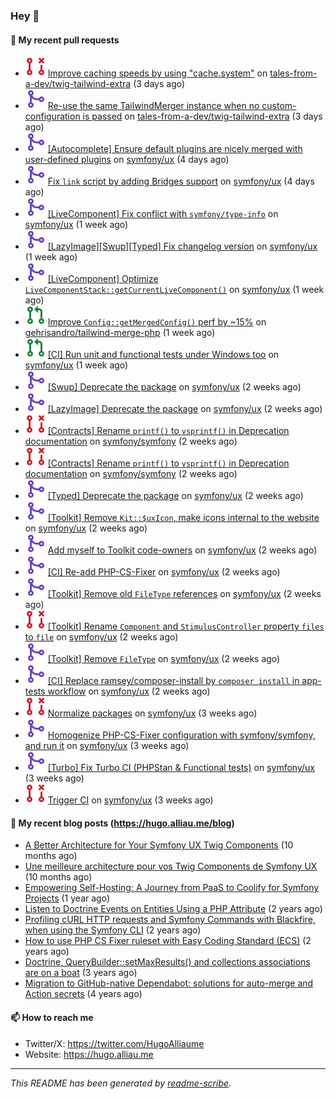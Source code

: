 ### Hey 👋

#### 👷 My recent pull requests

- ![](./assets/pr-closed.svg) [Improve caching speeds by using &#34;cache.system&#34;](https://github.com/tales-from-a-dev/twig-tailwind-extra/pull/18) on [tales-from-a-dev/twig-tailwind-extra](https://github.com/tales-from-a-dev/twig-tailwind-extra) (3 days ago)
- ![](./assets/pr-merged.svg) [Re-use the same TailwindMerger instance when no custom-configuration is passed](https://github.com/tales-from-a-dev/twig-tailwind-extra/pull/17) on [tales-from-a-dev/twig-tailwind-extra](https://github.com/tales-from-a-dev/twig-tailwind-extra) (3 days ago)
- ![](./assets/pr-merged.svg) [[Autocomplete] Ensure default plugins are nicely merged with user-defined plugins](https://github.com/symfony/ux/pull/2841) on [symfony/ux](https://github.com/symfony/ux) (4 days ago)
- ![](./assets/pr-merged.svg) [Fix `link` script by adding Bridges support](https://github.com/symfony/ux/pull/2839) on [symfony/ux](https://github.com/symfony/ux) (4 days ago)
- ![](./assets/pr-merged.svg) [[LiveComponent] Fix conflict with `symfony/type-info`](https://github.com/symfony/ux/pull/2828) on [symfony/ux](https://github.com/symfony/ux) (1 week ago)
- ![](./assets/pr-merged.svg) [[LazyImage][Swup][Typed] Fix changelog version](https://github.com/symfony/ux/pull/2823) on [symfony/ux](https://github.com/symfony/ux) (1 week ago)
- ![](./assets/pr-merged.svg) [[LiveComponent] Optimize `LiveComponentStack::getCurrentLiveComponent()`](https://github.com/symfony/ux/pull/2821) on [symfony/ux](https://github.com/symfony/ux) (1 week ago)
- ![](./assets/pr-open.svg) [Improve `Config::getMergedConfig()` perf by ~15%](https://github.com/gehrisandro/tailwind-merge-php/pull/19) on [gehrisandro/tailwind-merge-php](https://github.com/gehrisandro/tailwind-merge-php) (1 week ago)
- ![](./assets/pr-open.svg) [[CI] Run unit and functional tests under Windows too](https://github.com/symfony/ux/pull/2816) on [symfony/ux](https://github.com/symfony/ux) (1 week ago)
- ![](./assets/pr-merged.svg) [[Swup] Deprecate the package](https://github.com/symfony/ux/pull/2814) on [symfony/ux](https://github.com/symfony/ux) (2 weeks ago)
- ![](./assets/pr-merged.svg) [[LazyImage] Deprecate the package](https://github.com/symfony/ux/pull/2813) on [symfony/ux](https://github.com/symfony/ux) (2 weeks ago)
- ![](./assets/pr-closed.svg) [[Contracts] Rename `printf()` to `vsprintf()` in Deprecation documentation](https://github.com/symfony/symfony/pull/60622) on [symfony/symfony](https://github.com/symfony/symfony) (2 weeks ago)
- ![](./assets/pr-closed.svg) [[Contracts] Rename `printf()` to `vsprintf()` in Deprecation documentation](https://github.com/symfony/symfony/pull/60621) on [symfony/symfony](https://github.com/symfony/symfony) (2 weeks ago)
- ![](./assets/pr-merged.svg) [[Typed] Deprecate the package](https://github.com/symfony/ux/pull/2809) on [symfony/ux](https://github.com/symfony/ux) (2 weeks ago)
- ![](./assets/pr-merged.svg) [[Toolkit] Remove `Kit::$uxIcon`, make icons internal to the website](https://github.com/symfony/ux/pull/2807) on [symfony/ux](https://github.com/symfony/ux) (2 weeks ago)
- ![](./assets/pr-merged.svg) [Add myself to Toolkit code-owners](https://github.com/symfony/ux/pull/2804) on [symfony/ux](https://github.com/symfony/ux) (2 weeks ago)
- ![](./assets/pr-merged.svg) [[CI] Re-add PHP-CS-Fixer](https://github.com/symfony/ux/pull/2803) on [symfony/ux](https://github.com/symfony/ux) (2 weeks ago)
- ![](./assets/pr-merged.svg) [[Toolkit] Remove old `FileType` references](https://github.com/symfony/ux/pull/2802) on [symfony/ux](https://github.com/symfony/ux) (2 weeks ago)
- ![](./assets/pr-closed.svg) [[Toolkit] Rename `Component` and `StimulusController` property `files` to `file`](https://github.com/symfony/ux/pull/2801) on [symfony/ux](https://github.com/symfony/ux) (2 weeks ago)
- ![](./assets/pr-merged.svg) [[Toolkit] Remove `FileType`](https://github.com/symfony/ux/pull/2800) on [symfony/ux](https://github.com/symfony/ux) (2 weeks ago)
- ![](./assets/pr-merged.svg) [[CI] Replace ramsey/composer-install by `composer install` in app-tests workflow](https://github.com/symfony/ux/pull/2780) on [symfony/ux](https://github.com/symfony/ux) (2 weeks ago)
- ![](./assets/pr-closed.svg) [Normalize packages](https://github.com/symfony/ux/pull/2777) on [symfony/ux](https://github.com/symfony/ux) (3 weeks ago)
- ![](./assets/pr-merged.svg) [Homogenize PHP-CS-Fixer configuration with symfony/symfony, and run it](https://github.com/symfony/ux/pull/2768) on [symfony/ux](https://github.com/symfony/ux) (3 weeks ago)
- ![](./assets/pr-merged.svg) [[Turbo] Fix Turbo CI (PHPStan &amp; Functional tests)](https://github.com/symfony/ux/pull/2766) on [symfony/ux](https://github.com/symfony/ux) (3 weeks ago)
- ![](./assets/pr-closed.svg) [Trigger CI](https://github.com/symfony/ux/pull/2765) on [symfony/ux](https://github.com/symfony/ux) (3 weeks ago)

#### 📜 My recent blog posts (https://hugo.alliau.me/blog)

- [A Better Architecture for Your Symfony UX Twig Components](https://hugo.alliau.me/blog/posts/a-better-architecture-for-your-symfony-ux-twig-components) (10 months ago)
- [Une meilleure architecture pour vos Twig Components de Symfony UX](https://hugo.alliau.me/blog/posts/une-meilleure-architecture-pour-vous-twig-components-de-symfony-ux) (10 months ago)
- [Empowering Self-Hosting: A Journey from PaaS to Coolify for Symfony Projects](https://hugo.alliau.me/blog/posts/empowering-self-hosting-a-journey-from-paas-to-coolify-for-symfony-projects) (1 year ago)
- [Listen to Doctrine Events on Entities Using a PHP Attribute](https://hugo.alliau.me/blog/posts/2023-11-12-listen-to-doctrine-events-on-entities-using-a-php-attribute) (2 years ago)
- [Profiling cURL HTTP requests and Symfony Commands with Blackfire, when using the Symfony CLI](https://hugo.alliau.me/blog/posts/2023-10-21-profiling-curl-http-requests-and-symfony-commands-with-blackfire-when-using-the-symfony-cli) (2 years ago)
- [How to use PHP CS Fixer ruleset with Easy Coding Standard (ECS)](https://hugo.alliau.me/blog/posts/2023-07-19-how-to-use-php-cs-fixer-ruleset-with-easy-coding-standard) (2 years ago)
- [Doctrine, QueryBuilder::setMaxResults() and collections associations are on a boat](https://hugo.alliau.me/blog/posts/2022-01-07-doctrine-querybuilder-setmaxresults-and-collections-associations-are-on-a-boat) (3 years ago)
- [Migration to GitHub-native Dependabot: solutions for auto-merge and Action secrets](https://hugo.alliau.me/blog/posts/2021-05-04-migration-to-github-native-dependabot-solutions-for-auto-merge-and-action-secrets) (4 years ago)

#### 📫 How to reach me

- Twitter/X: https://twitter.com/HugoAlliaume
- Website: https://hugo.alliau.me

---

_This README has been generated by [readme-scribe](https://github.com/muesli/readme-scribe/)_.


